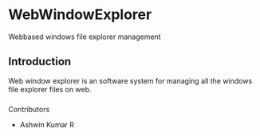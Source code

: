 # WebWindowExplorer
Webbased windows file explorer management 

## Introduction
Web window explorer is an software system for managing all the windows file explorer files on web.

###
Contributors
- Ashwin Kumar R
